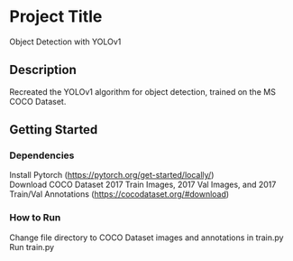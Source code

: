 # Project Title
Object Detection with YOLOv1
## Description
Recreated the YOLOv1 algorithm for object detection, trained on the MS COCO Dataset.
## Getting Started
### Dependencies
Install Pytorch (https://pytorch.org/get-started/locally/)  
Download COCO Dataset 2017 Train Images, 2017 Val Images, and 2017 Train/Val Annotations (https://cocodataset.org/#download)
### How to Run
Change file directory to COCO Dataset images and annotations in train.py  
Run train.py

